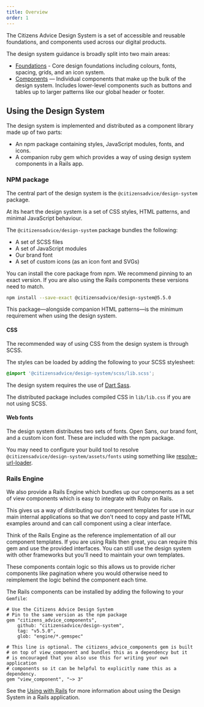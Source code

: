 ```yaml
---
title: Overview
order: 1
---
```


The Citizens Advice Design System is a set of accessible and reusable foundations, and components used across our digital products.

The design system guidance is broadly split into two main areas:

- [Foundations](/foundations) - Core design foundations including colours, fonts, spacing, grids, and an icon system.
- [Components](/components) — Individual components that make up the bulk of the design system. Includes lower-level components such as buttons and tables up to larger patterns like our global header or footer.

## Using the Design System

The design system is implemented and distributed as a component library made up of two parts:

- An npm package containing styles, JavaScript modules, fonts, and icons.
- A companion ruby gem which provides a way of using design system components in a Rails app.

### NPM package

The central part of the design system is the `@citizensadvice/design-system` package.

At its heart the design system is a set of CSS styles, HTML patterns, and minimal JavaScript behaviour.

The `@citizensadvice/design-system` package bundles the following:

- A set of SCSS files
- A set of JavaScript modules
- Our brand font
- A set of custom icons (as an icon font and SVGs)

You can install the core package from npm. We recommend pinning to an exact version. If you are also using the Rails components these versions need to match.

```sh
npm install --save-exact @citizensadvice/design-system@5.5.0
```

This package—alongside companion HTML patterns—is the minimum requirement when using the design system.

#### CSS

The recommended way of using CSS from the design system is through SCSS.

The styles can be loaded by adding the following to your SCSS stylesheet:

```scss
@import '@citizensadvice/design-system/scss/lib.scss';
```

The design system requires the use of [Dart Sass](https://sass-lang.com/dart-sass).

The distributed package includes compiled CSS in `lib/lib.css` if you are not using SCSS.

#### Web fonts

The design system distributes two sets of fonts. Open Sans, our brand font, and a custom icon font. These are included with the npm package.

You may need to configure your build tool to resolve `@citizensadvice/design-system/assets/fonts` using something like [resolve-url-loader](https://www.npmjs.com/package/resolve-url-loader).

### Rails Engine

We also provide a Rails Engine which bundles up our components as a set of view components which is easy to integrate with Ruby on Rails.

This gives us a way of distributing our component templates for use in our main internal applications so that we don't need to copy and paste HTML examples around and can call component using a clear interface.

Think of the Rails Engine as the reference implementation of all our component templates. If you are using Rails then great, you can require this gem and use the provided interfaces. You can still use the design system with other frameworks but you'll need to maintain your own templates.

These components contain logic so this allows us to provide richer components like pagination where you would otherwise need to reimplement the logic behind the component each time.

The Rails components can be installed by adding the following to your `Gemfile`:

```
# Use the Citizens Advice Design System
# Pin to the same version as the npm package
gem "citizens_advice_components",
    github: "citizensadvice/design-system",
    tag: "v5.5.0",
    glob: "engine/*.gemspec"

# This line is optional. The citizens_advice_components gem is built
# on top of view_component and bundles this as a dependency but it
# is encouraged that you also use this for writing your own application
# components so it can be helpful to explicitly name this as a dependency.
gem "view_component", "~> 3"
```

See the [Using with Rails](/guides/using-with-rails) for more information about using the Design System in a Rails application.

